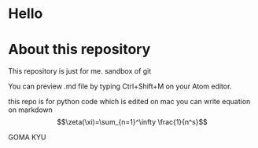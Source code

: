 # Hello

# About this repository

This repository is just for me. sandbox of git

You can preview .md file by typing Ctrl+Shift+M on your Atom editor.

this repo is for python code which is edited on mac
you can write equation on markdown
$$\zeta(\xi)=\sum_{n=1}^\infty \frac{1}{n^s}$$

GOMA KYU
